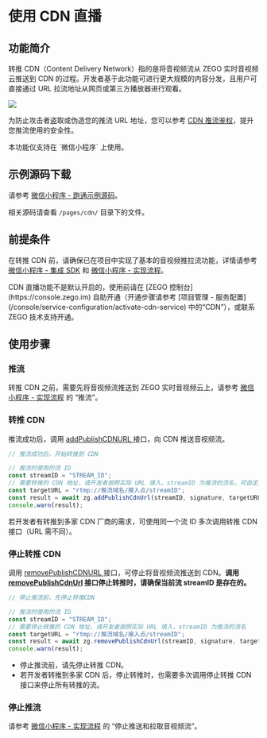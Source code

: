 # 使用 CDN 直播



## 功能简介

转推 CDN（Content Delivery Network）指的是将音视频流从 ZEGO 实时音视频云推送到 CDN 的过程。开发者基于此功能可进行更大规模的内容分发，且用户可直接通过 URL 拉流地址从网页或第三方播放器进行观看。

<Frame width="512" height="auto" caption=""><img src="https://doc-media.zego.im/sdk-doc/Pics/Common/ZegoExpressEngine/relay_cdn.png" /></Frame>

为防止攻击者盗取或伪造您的推流 URL 地址，您可以参考 [CDN 推流鉴权](https://doc-zh.zego.im/article/15822)，提升您推流使用的安全性。

<Warning title="注意">
本功能仅支持在 `微信小程序` 上使用。
</Warning>




## 示例源码下载

请参考 [微信小程序 - 跑通示例源码](https://doc-zh.zego.im/article/18247)。

相关源码请查看 `/pages/cdn/` 目录下的文件。

## 前提条件

在转推 CDN 前，请确保已在项目中实现了基本的音视频推拉流功能，详情请参考 [微信小程序 - 集成 SDK](https://doc-zh.zego.im/article/18251) 和 [微信小程序 - 实现流程](https://doc-zh.zego.im/article/18250)。

<Warning title="注意">
CDN 直播功能不是默认开启的，使用前请在 [ZEGO 控制台](https://console.zego.im) 自助开通（开通步骤请参考 [项目管理 - 服务配置](/console/service-configuration/activate-cdn-service) 中的“CDN”），或联系 ZEGO 技术支持开通。
</Warning>



## 使用步骤

### 推流

转推 CDN 之前，需要先将音视频流推送到 ZEGO 实时音视频云上，请参考 [微信小程序 - 实现流程](https://doc-zh.zego.im/article/18250#publishingStream) 的 “推流”。

### 转推 CDN

推流成功后，调用 [addPublishCDNURL ](https://doc-zh.zego.im/article/api?doc=Express_Video_SDK_API~javascript_wxxcx~class~ZegoExpressEngine#add-publish-cdn-url) 接口，向 CDN 推送音视频流。


```javascript
// 推流成功后，开始转推到 CDN

// 推流时使用的流 ID
const streamID = "STREAM_ID";
// 需要转推的 CDN 地址，请开发者按照实际 URL 填入，streamID 为推流的流名，可自定义
const targetURL = "rtmp://推流域名/接入点/streamID";
const result = await zg.addPublishCdnUrl(streamID, signature, targetURL);
console.warn(result);
```

<Warning title="注意">


若开发者有转推到多家 CDN 厂商的需求，可使用同一个流 ID 多次调用转推 CDN 接口（URL 需不同）。

</Warning>




### 停止转推 CDN

调用 [removePublishCDNURL ](https://doc-zh.zego.im/article/api?doc=Express_Video_SDK_API~javascript_wxxcx~class~ZegoExpressEngine#remove-publish-cdn-url) 接口，可停止将音视频流推送到 CDN。**调用 [removePublishCdnUrl](https://doc-zh.zego.im/article/api?doc=Express_Video_SDK_API~javascript_wxxcx~class~ZegoExpressEngine#remove-publish-cdn-url) 接口停止转推时，请确保当前流 streamID 是存在的。**

```javascript
// 停止推流前，先停止转推CDN

// 推流时使用的流 ID
const streamID = "STREAM_ID";
// 需要停止转推的 CDN 地址，请开发者按照实际 URL 填入，streamID 为推流的流名
const targetURL = "rtmp://推流域名/接入点/streamID";
const result = await zg.removePublishCdnUrl(streamID, signature, targetURL);
console.warn(result);
```

<Warning title="注意">


- 停止推流前，请先停止转推 CDN。
- 若开发者转推到多家 CDN 后，停止转推时，也需要多次调用停止转推 CDN 接口来停止所有转推的流。

</Warning>



### 停止推流

请参考 [微信小程序 - 实现流程](https://doc-zh.zego.im/article/18250#停止推送和拉取音视频流) 的 “停止推送和拉取音视频流”。
